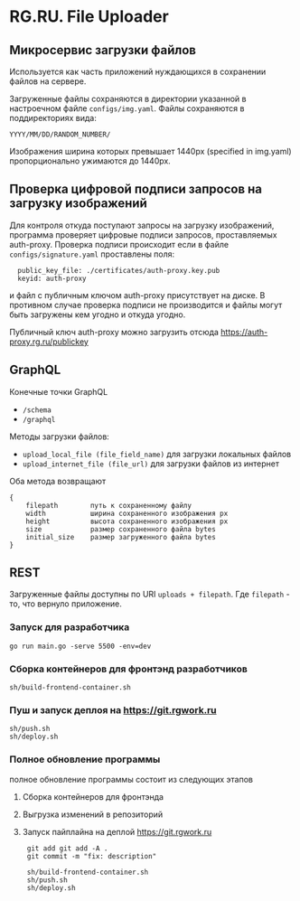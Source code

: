 # RG.RU. File Uploader

## Микросервис загрузки файлов

Используется как часть приложений нуждающихся в сохранении файлов на сервере.

Загруженные файлы сохраняются в директории указанной в настроечном файле `configs/img.yaml`.
Файлы сохраняются в поддиректориях вида:

    YYYY/MM/DD/RANDOM_NUMBER/

Изображения ширина которых превышает 1440px (specified in img.yaml) пропорционально ужимаются до 1440px.

## Проверка цифровой подписи запросов на загрузку изображений

Для контроля откуда поступают запросы на загрузку изображений, программа проверяет цифровые подписи запросов,
проставляемых auth-proxy. Проверка подписи  происходит если в файле `configs/signature.yaml` проставлены поля: 

```
  public_key_file: ./certificates/auth-proxy.key.pub
  keyid: auth-proxy
```
и файл с публичным ключом auth-proxy присутствует на диске. 
В противном случае проверка подписи не производится и файлы могут быть загружены кем угодно и откуда угодно.

Публичный ключ auth-proxy можно загрузить отсюда 
<https://auth-proxy.rg.ru/publickey>


## GraphQL

Конечные точки GraphQL 
- `/schema` 
- `/graphql`


Методы загрузки файлов:
- `upload_local_file (file_field_name)` для загрузки локальных файлов
- `upload_internet_file (file_url)` для загрузки файлов из интернет

Оба метода возвращают 

    {
        filepath        путь к сохраненному файлу 
        width           ширина сохраненного изображения px
        height          высота сохраненного изображения px
        size            размер сохраненного файла bytes
        initial_size    размер загруженного файла bytes
    }

## REST

Загруженные файлы доступны по URI 
`uploads + filepath`. Где `filepath` - то, что вернуло приложение.


### Запуск для разработчика

    go run main.go -serve 5500 -env=dev

### Сборка контейнеров для фронтэнд разработчиков

    sh/build-frontend-container.sh

### Пуш и запуск деплоя на https://git.rgwork.ru

    sh/push.sh
    sh/deploy.sh

### Полное обновление программы

полное обновление программы состоит из следующих этапов

1. Сборка контейнеров для фронтэнда
2. Выгрузка изменений в репозиторий
3. Запуск пайплайна на деплой https://git.rgwork.ru

        git add git add -A .
        git commit -m "fix: description"

        sh/build-frontend-container.sh
        sh/push.sh
        sh/deploy.sh


